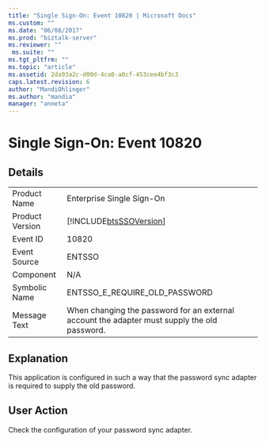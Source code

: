 ```yaml
---
title: "Single Sign-On: Event 10820 | Microsoft Docs"
ms.custom: ""
ms.date: "06/08/2017"
ms.prod: "biztalk-server"
ms.reviewer: ""
 ms.suite: ""
ms.tgt_pltfrm: ""
ms.topic: "article"
ms.assetid: 2da93a2c-d00d-4ca0-a0cf-453cee4bf3c3
caps.latest.revision: 6
author: "MandiOhlinger"
ms.author: "mandia"
manager: "anneta"
---
```

# Single Sign-On: Event 10820
## Details  
  
|||  
|-|-|  
|Product Name|Enterprise Single Sign-On|  
|Product Version|[!INCLUDE[btsSSOVersion](../includes/btsssoversion-md.md)]|  
|Event ID|10820|  
|Event Source|ENTSSO|  
|Component|N/A|  
|Symbolic Name|ENTSSO_E_REQUIRE_OLD_PASSWORD|  
|Message Text|When changing the password for an external account the adapter must supply the old password.|  
  
## Explanation  
 This application is configured in such a way that the password sync adapter is required to supply the old password.  
  
## User Action  
 Check the configuration of your password sync adapter.